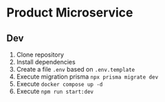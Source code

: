 # Product Microservice

## Dev

1. Clone repository
2. Install dependencies
3. Create a file `.env` based on `.env.template`
4. Execute migration prisma `npx prisma migrate dev`
5. Execute `docker compose up -d`
6. Execute `npm run start:dev`
